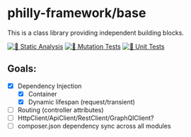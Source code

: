 # philly-framework/base

This is a class library providing independent building blocks.

[![🔎 Static Analysis](https://github.com/philly-framework/base/actions/workflows/static-analysis.yml/badge.svg)](https://github.com/philly-framework/base/actions/workflows/static-analysis.yml)
[![🧟 Mutation Tests](https://github.com/philly-framework/base/actions/workflows/mutation-tests.yml/badge.svg)](https://github.com/philly-framework/base/actions/workflows/mutation-tests.yml)
[![🧪 Unit Tests](https://github.com/philly-framework/base/actions/workflows/unit-tests.yml/badge.svg)](https://github.com/philly-framework/base/actions/workflows/unit-tests.yml)

## Goals:

- [x] Dependency Injection
  - [x] Container
  - [x] Dynamic lifespan (request/transient)
- [ ] Routing (controller attributes)
- [ ] HttpClient/ApiClient/RestClient/GraphQlClient?
- [ ] composer.json dependency sync across all modules
